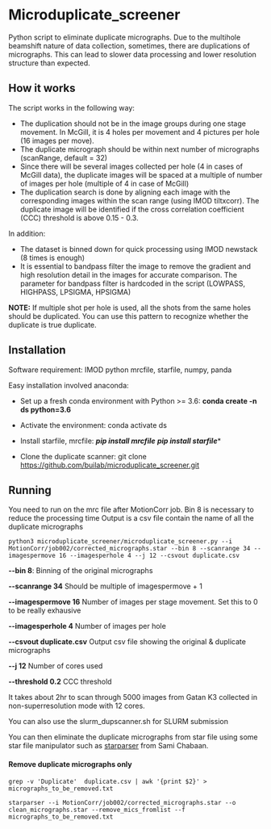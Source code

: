 # Microduplicate_screener
Python script to eliminate duplicate micrographs.
Due to the multihole beamshift nature of data collection, sometimes, there are duplications of micrographs. This can lead to slower data processing and lower resolution structure than expected.

## How it works
The script works in the following way:
- The duplication should not be in the image groups during one stage movement. In McGill, it is 4 holes per movement and 4 pictures per hole (16 images per move).
- The duplicate micrograph should be within next number of micrographs (scanRange, default = 32)
- Since there will be several images collected per hole (4 in cases of McGill data), the duplicate images will be spaced at a multiple of number of images per hole (multiple of 4 in case of McGill)
- The duplication search is done by aligning each image with the corresponding images within the scan range (using IMOD tiltxcorr). The duplicate image will be identified if the cross correlation coefficient (CCC) threshold is above 0.15 - 0.3.

In addition:
- The dataset is binned down for quick processing using IMOD newstack (8 times is enough)
- It is essential to bandpass filter the image to remove the gradient and high resolution detail in the images for accurate comparison. The parameter for bandpass filter is hardcoded in the script (LOWPASS, HIGHPASS, LPSIGMA, HPSIGMA)

**NOTE:** If multiple shot per hole is used, all the shots from the same holes should be duplicated. You can use this pattern to recognize whether the duplicate is true duplicate.



## Installation

Software requirement: IMOD
python mrcfile, starfile, numpy, panda

Easy installation involved anaconda:
- Set up a fresh conda environment with Python >= 3.6: **conda create -n ds python=3.6**
- Activate the environment: conda activate ds
- Install starfile, mrcfile: 
**_pip install mrcfile_**
**_pip install starfile_***

- Clone the duplicate scanner: git clone https://github.com/builab/microduplicate_screener.git


## Running

You need to run on the mrc file after MotionCorr job. Bin 8 is necessary to reduce the processing time
Output is a csv file contain the name of all the duplicate micrographs

```
python3 microduplicate_screener/microduplicate_screener.py --i MotionCorr/job002/corrected_micrographs.star --bin 8 --scanrange 34 --imagespermove 16 --imagesperhole 4 --j 12 --csvout duplicate.csv
```

**--bin 8**: Binning of the original micrographs

**--scanrange 34** Should be multiple of imagespermove + 1

**--imagespermove 16** Number of images per stage movement. Set this to 0 to be really exhausive

**--imagesperhole 4**  Number of images per hole

**--csvout duplicate.csv** Output csv file showing the original & duplicate micrographs

**--j 12** Number of cores used

**--threshold 0.2** CCC threshold


It takes about 2hr to scan through 5000 images from Gatan K3 collected in non-superresolution mode with 12 cores.

You can also use the slurm_dupscanner.sh for SLURM submission

You can then eliminate the duplicate micrographs from star file using some star file manipulator such as [starparser](https://github.com/sami-chaaban/starparser) from Sami Chabaan.

#### Remove duplicate micrographs only
```
grep -v 'Duplicate'  duplicate.csv | awk '{print $2}' > micrographs_to_be_removed.txt

starparser --i MotionCorr/job002/corrected_micrographs.star --o clean_micrographs.star --remove_mics_fromlist --f micrographs_to_be_removed.txt 
```
